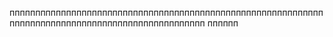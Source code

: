 ппппппппппппппппппппппппппппппппппппппппппппппппппппппппппппппппппппппппппппппппппппппппппппппппппп
пппппп
